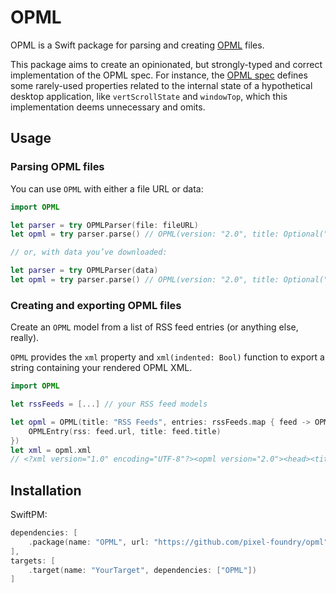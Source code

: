 # OPML

OPML is a Swift package for parsing and creating [OPML](http://dev.opml.org/spec2.html) files.

This package aims to create an opinionated, but strongly-typed and correct implementation of the OPML spec. For instance, the [OPML spec](http://dev.opml.org/spec2.html) defines some rarely-used properties related to the internal state of a hypothetical desktop application, like `vertScrollState` and `windowTop`, which this implementation deems unnecessary and omits.

## Usage

### Parsing OPML files

You can use `OPML` with either a file URL or data:

```swift
import OPML

let parser = try OPMLParser(file: fileURL)
let opml = try parser.parse() // OPML(version: "2.0", title: Optional("Feedly"), ...

// or, with data you’ve downloaded:

let parser = try OPMLParser(data)
let opml = try parser.parse() // OPML(version: "2.0", title: Optional("Feedly"), ...
```

### Creating and exporting OPML files

Create an `OPML` model from a list of RSS feed entries (or anything else, really).

`OPML` provides the `xml` property and `xml(indented: Bool)` function to export a string containing your rendered OPML XML.

```swift
import OPML

let rssFeeds = [...] // your RSS feed models

let opml = OPML(title: "RSS Feeds", entries: rssFeeds.map { feed -> OPMLEntry in
    OPMLEntry(rss: feed.url, title: feed.title)
})
let xml = opml.xml
// <?xml version="1.0" encoding="UTF-8"?><opml version="2.0"><head><title>RSS Feeds...
```

## Installation

SwiftPM:

```swift
dependencies: [
    .package(name: "OPML", url: "https://github.com/pixel-foundry/opml", from: "0.0.1")
],
targets: [
    .target(name: "YourTarget", dependencies: ["OPML"])
]
```
